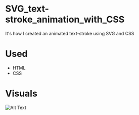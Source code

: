 # SVG_text-stroke_animation_with_CSS
It's how I created an animated text-stroke using SVG and CSS

# Used
- HTML
- CSS

# Visuals

![Alt Text](ezgif.com-video-to-gif)
